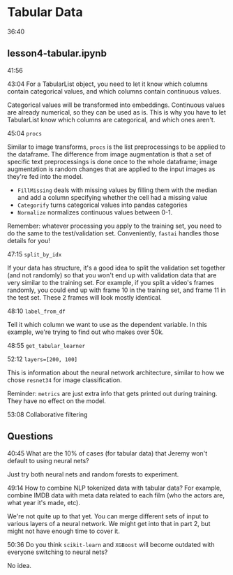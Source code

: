 # Tabular Data

36:40

## lesson4-tabular.ipynb

41:56

43:04 For a TabularList object, you need to let it know which columns contain categorical values, and which columns contain continuous values.

Categorical values will be transformed into embeddings. Continuous values are already numerical, so they can be used as is. This is why you have to let TabularList know which columns are categorical, and which ones aren't.

45:04 `procs`

Similar to image transforms, `procs` is the list preprocessings to be applied to the dataframe. The difference from image augmentation is that a set of specific text preprocessings is done once to the whole dataframe; image augmentation is random changes that are applied to the input images as they're fed into the model.

- `FillMissing` deals with missing values by filling them with the median and add a column specifying whether the cell had a missing value
- `Categorify` turns categorical values into pandas categories
- `Normalize` normalizes continuous values between 0-1.

Remember: whatever processing you apply to the training set, you need to do the same to the test/validation set. Conveniently, `fastai` handles those details for you!

47:15 `split_by_idx`

If your data has structure, it's a good idea to split the validation set together (and not randomly) so that you won't end up with validation data that are very similar to the training set. For example, if you split a video's frames randomly, you could end up with frame 10 in the training set, and frame 11 in the test set. These 2 frames will look mostly identical.

48:10 `label_from_df`

Tell it which column we want to use as the dependent variable. In this example, we're trying to find out who makes over 50k.

48:55 `get_tabular_learner`

52:12  `layers=[200, 100]`

This is information about the neural network architecture, similar to how we chose `resnet34` for image classification.

Reminder: `metrics` are just extra info that gets printed out during training. They have no effect on the model.

53:08 Collaborative filtering

## Questions

40:45 What are the 10% of cases (for tabular data) that Jeremy won't default to using neural nets?

Just try both neural nets and random forests to experiment.

49:14 How to combine NLP tokenized data with tabular data? For example, combine IMDB data with meta data related to each film (who the actors are, what year it's made, etc).

We're not quite up to that yet. You can merge different sets of input to various layers of a neural network. We might get into that in part 2, but might not have enough time to cover it.

50:36 Do you think `scikit-learn` and `XGBoost` will become outdated with everyone switching to neural nets?

No idea.
